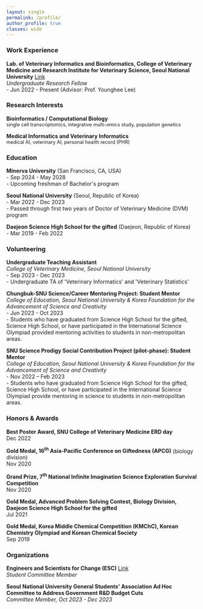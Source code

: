 ```yaml
---
layout: single
permalink: /profile/
author_profile: true
classes: wide
---
```


<h3>Work Experience</h3>
<p><strong>Lab. of Veterinary Informatics and Bioinformatics, College of Veterinary Medicine and Research Institute for Veterinary Science, Seoul National University</strong> <a href="https://genomics.snu.ac.kr">Link</a><br>
<em>Undergraduate Research Fellow</em><br>
- Jun 2022 - Present (Advisor: Prof. Younghee Lee)</p>

<h3>Research Interests</h3>
<p><strong>Bioinformatics / Computational Biology</strong><br>
<span style="font-size:90%">single cell transcriptomics, integrative multi-omics study, population genetics</span></p>
<p><strong>Medical Informatics and Veterinary Informatics</strong><br>
<span style="font-size:90%">medical AI, veterinary AI, personal health record (PHR)</span></p>

<h3>Education</h3>
<p><strong>Minerva University</strong> (San Francisco, CA, USA)<br>
- Sep 2024 - May 2028<br>
- Upcoming freshman of Bachelor's program</p>
<p><strong>Seoul National University</strong> (Seoul, Republic of Korea)<br>
- Mar 2022 - Dec 2023<br>
- Passed through first two years of Doctor of Veterinary Medicine (DVM) program</p>
<p><strong>Daejeon Science High School for the gifted</strong> (Daejeon, Republic of Korea)<br>
- Mar 2019 - Feb 2022</p>

<h3>Volunteering</h3>
<p><strong>Undergraduate Teaching Assistant</strong><br>
<em>College of Veterinary Medicine, Seoul National University</em><br>
- Sep 2023 - Dec 2023<br>
- Undergraduate TA of 'Veterinary Informatics' and 'Veterinary Statistics'</p>
<p><strong>Chungbuk-SNU Science/Career Mentoring Project: Student Mentor</strong><br>
<em>College of Education, Seoul National University & Korea Foundation for the Advancement of Science and Creativity</em><br>
- Jun 2023 - Oct 2023<br>
- Students who have graduated from Science High School for the gifted, Science High School, or have participated in the International Science Olympiad provided mentoring activities to students in non-metropolitan areas.</p>
<p><strong>SNU Science Prodigy Social Contribution Project (pilot-phase): Student Mentor</strong><br>
<em>College of Education, Seoul National University & Korea Foundation for the Advancement of Science and Creativity</em><br>
- Nov 2022 – Feb 2023<br>
- Students who have graduated from Science High School for the gifted, Science High School, or have participated in the International Science Olympiad provide mentoring in science to students in non-metropolitan areas.</p>

<h3>Honors & Awards</h3>
<p><strong>Best Poster Award, SNU College of Veterinary Medicine ERD day</strong><br>
Dec 2022</p>
<p><strong>Gold Medal, 16<sup>th</sup> Asia-Pacific Conference on Giftedness (APCG)</strong> (biology division)<br>
Nov 2020</p>
<p><strong>Grand Prize, 7<sup>th</sup> National Infinite Imagination Science Exploration Survival Competition</strong><br>
Nov 2020</p>
<p><strong>Gold Medal, Advanced Problem Solving Contest, Biology Division, Daejeon Science High School for the gifted</strong><br>
Jul 2021</p>
<p><strong>Gold Medal, Korea Middle Chemical Competition (KMChC), Korean Chemistry Olympiad and Korean Chemical Society</strong><br>
Sep 2019</p>

<h3>Organizations</h3>
<p><strong>Engineers and Scientists for Change (ESC)</strong> <a href="https://esckorea.org">Link</a><br>
<em>Student Committee Member</em></p>
<p><strong>Seoul National University General Students' Association Ad Hoc Committee to Address Government R&D Budget Cuts</strong><br>
<em>Committee Member, Oct 2023 - Dec 2023</em></p>
